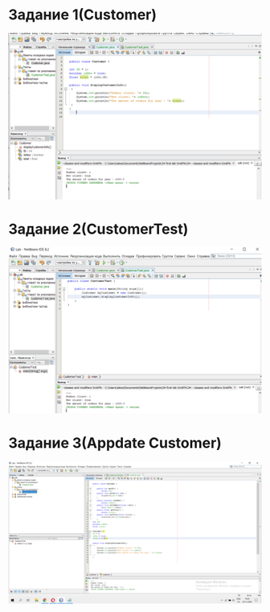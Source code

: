 # Задание 1(Customer)
![](https://github.com/ppc-ntu-khpi/34---classes-and-modifiers-SmkPln/blob/main/Solution/done.png?raw=true)
# Задание 2(CustomerTest)
![](https://github.com/ppc-ntu-khpi/34---classes-and-modifiers-SmkPln/blob/main/Solution/done2.png?raw=true)
# Задание 3(Appdate Customer)
![](https://github.com/ppc-ntu-khpi/34---classes-and-modifiers-SmkPln/blob/main/Solution/advenced.png?raw=true)
